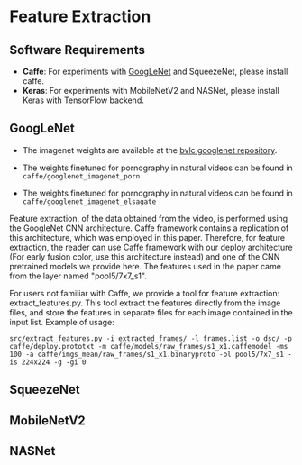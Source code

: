 # Feature Extraction

## Software Requirements

* **Caffe**: For experiments with [GoogLeNet](https://arxiv.org/abs/1409.4842) and SqueezeNet, please install caffe.
* **Keras**: For experiments with MobileNetV2 and NASNet, please install Keras with TensorFlow backend.

## GoogLeNet

* The imagenet weights are available at the [bvlc googlenet repository](http://dl.caffe.berkeleyvision.org/bvlc_googlenet.caffemodel).

* The weights finetuned for pornography in natural videos can be found in `caffe/googlenet_imagenet_porn`

* The weights finetuned for pornography in natural videos can be found in `caffe/googlenet_imagenet_elsagate`

Feature extraction, of the data obtained from the video, is performed using the GoogleNet CNN architecture. Caffe framework contains a replication of this architecture, which was employed in this paper. Therefore, for feature extraction, the reader can use Caffe framework with our deploy architecture (For early fusion color, use this architecture instead) and one of the CNN pretrained models we provide here. The features used in the paper came from the layer named "pool5/7x7_s1".

For users not familiar with Caffe, we provide a tool for feature extraction: extract_features.py. This tool extract the features directly from the image files, and store the features in separate files for each image contained in the input list. Example of usage: 
```
src/extract_features.py -i extracted_frames/ -l frames.list -o dsc/ -p caffe/deploy.prototxt -m caffe/models/raw_frames/s1_x1.caffemodel -ms 100 -a caffe/imgs_mean/raw_frames/s1_x1.binaryproto -ol pool5/7x7_s1 -is 224x224 -g -gi 0
```

## SqueezeNet



## MobileNetV2


## NASNet